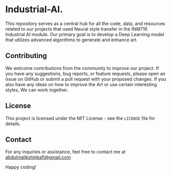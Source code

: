 # Industrial-AI.
This repository serves as a central hub for all the code, data, and resources related to our projects that used Neural style transfer in the INM716 Industrial AI module. Our primary goal is to develop a Deep Learning model that utilizes advanced algorithms to generate and enhance art.

## Contributing
We welcome contributions from the community to improve our project. If you have any suggestions, bug reports, or feature requests, please open an issue on GitHub or submit a pull request with your proposed changes. If you also have any ideas on how to improve the Art or use certain interesting styles, We can work together.

## License
This project is licensed under the MIT License - see the `LICENSE` file for details.

## Contact
For any inquiries or assistance, feel free to contact me at abdulmalikshinkafi@gmail.com

Happy coding!
